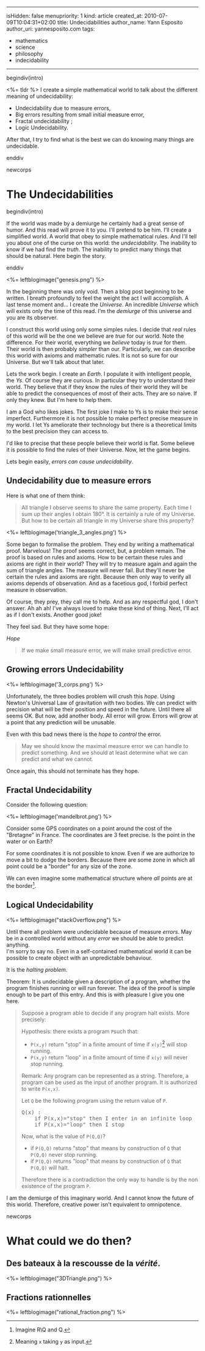 -----
isHidden:       false
menupriority:   1
kind:           article
created_at:     2010-07-09T10:04:31+02:00
title: Undecidabilities
author_name: Yann Esposito
author_uri: yannesposito.com
tags:
  - mathematics
  - science
  - philosophy
  - indecidability
-----

begindiv(intro)

<%= tldr %> I create a simple mathematical world to talk about the different meaning of undecidability:

- Undecidability due to measure errors, 
- Big errors resulting from small initial measure error,
- Fractal undecidability ;
- Logic Undecidability.

After that, I try to find what is the best we can do knowing many things are undecidable.

enddiv

newcorps

# The Undecidabilities

begindiv(intro)

If the world was made by a demiurge he certainly had a great sense of humor.
And this read will prove it to you.
I'll pretend to be him.
I'll create a simplified world.
A world that obey to simple mathematical rules.
And I'll tell you about one of the curse on this world: the *undecidability*.
The inability to know if we had find the *truth*.
The inability to predict many things that should be natural.
Here begin the story.

enddiv

<%= leftblogimage("genesis.png") %>

In the beginning there was only void.
Then a blog post beginning to be written.
I breath profoundly to feel the weight the act I will accomplish.
A last tense moment and... I create the _Universe_.
An incredible _Universe_ which will exists only the time of this read.
I'm the _demiurge_ of this universe and you are its observer.

I construct this world using only some simples rules.
I decide that _real_ rules of this world will be the one we believe are _true_ for our world.
Note the difference.
For their world, everything we _believe_ today is _true_ for them.
Their world is then probably _simpler_ than our.
Particularly, we can describe this world with axioms and mathematic rules.
It is not so sure for our Universe. 
But we'll talk about that later.


Lets the work begin.
I create an _Earth_.
I populate it with intelligent people, the _Ys_.
Of course they are curious.
In particular they try to understand their world.
They believe that if they know the rules of their world they will be able to predict the consequences of most of their acts.
They are so naive.
If only they knew.
But I'm here to help them.


I am a God who likes jokes.
The first joke I make to Ys is to make their sense imperfect.
Furthermore it is not possible to make perfect precise measure in my world.
I let Ys ameliorate their technology but there is a theoretical limits to the best precision they can access to.


I'd like to precise that these people believe their world is flat.
Some believe it is possible to find the rules of their Universe.
Now, let the game begins.

Lets begin easily, _errors can cause undecidability_.

## Undecidability due to measure errors

Here is what one of them think:


> All triangle I observe seems to share the same property.
> Each time I sum up their angles I obtain 180°.
> It is certainly a rule of my Universe.
> But how to be certain all triangle in my Universe share this property?

<%= leftblogimage('triangle_3_angles.png') %>


Some began to formalise the problem.
They end by writing a mathematical proof.
Marvelous!
The proof seems correct, but, a problem remain.
The proof is based on rules and axioms.
How to be certain these rules and axioms are right in their world?
They will try to measure again and again the sum of triangle angles.
The measure will never fail.
But they'll never be certain the rules and axioms are right.
Because then only way to verify all axioms depends of observation.
And as a facetious god, I forbid perfect measure in observation.


Of course, they prey, they call me to help.
And as any respectful god, I don't answer.
Ah ah ah! I've always loved to make these kind of thing.
Next, I'll act as if I don't exists.
Another good joke!

They feel sad. But they have some hope:


_Hope_

> If we make small measure error, we will make small predictive error.

## Growing errors Undecidability


<%= leftblogimage('3_corps.png') %>


Unfortunately, the three bodies problem will crush this _hope_.
Using Newton's Universal Law of gravitation with two bodies.
We can predict with precision what will be their position and speed in the future.
Until there all seems OK.
But now, add another body.
All error will grow.
Errors will grow at a point that any prediction will be unusable.


Even with this bad news there is the _hope_ to _control_ the error.
> May we should know the maximal measure error we can handle to predict something. 
> And we should at least determine what we can predict and what we cannot.

Once again, this should not terminate has they hope.

## Fractal Undecidability

Consider the following question:

<%= leftblogimage('mandelbrot.png') %>


Consider some GPS coordinates on a point around the cost of the "Bretagne" in France.
The coordinates are 3 feet precise.
Is the point in the water or on Earth?


For some coordinates it is not possible to know.
Even if we are authorize to move a bit to dodge the borders.
Because there are some zone in which all point could be a "border" for any size of the zone.

We can even imagine some mathematical structure where _all_ points are at the border[^2]. 
[^2]: Imagine R\Q and Q.


## Logical Undecidability

<%= leftblogimage("stackOverflow.png") %>


Until there all problem were undecidable because of measure _errors_.
May be in a controlled world without any _error_ we should be able to predict anything.  
I'm sorry to say no.
Even in a self-contained mathematical world it can be possible to create object with an unpredictable behaviour.


It is the _halting problem_.

Theorem: It is undecidable given a description of a program, whether the program finishes running or will run forever.
The idea of the proof is simple enough to be part of this entry. 
And this is with pleasure I give you one here.


> Suppose a program able to decide if any program halt exists.
> More precisely:
> 
> Hypothesis: there exists a program `P`such that:
> - `P(x,y)` return "stop" in a finite amount of time if `x(y)`[^1] will stop running.
> - `P(x,y)` return "loop" in a finite amount of time if `x(y)` will never stop running.
> 
> Remark: Any program can be represented as a string. Therefore, a program can be used as the input of another program.
> It is authorized to write `P(x,x)`.
> 
> Let `Q` be the following program using the return value of `P`.
> <pre class="twilight">
> Q(x) :
>     if P(x,x)="stop" then I enter in an infinite loop
>     if P(x,x)="loop" then I stop
> </pre>
> 
> Now, what is the value of `P(Q,Q)`?
> 
> - if `P(Q,Q)` returns "stop" that means by construction of `Q` that `P(Q,Q)` never stop running.
> - if `P(Q,Q)` returns "loop" that means by construction of `Q` that `P(Q,Q)` will halt.
> 
> Therefore there is a contradiction the only way to handle is by the non existence of the program `P`.

[^1]: Meaning `x` taking `y` as input.


I am the demiurge of this imaginary world. 
And I cannot know the future of this world.
Therefore, creative power isn't equivalent to omnipotence.

newcorps

# What could we do then?

## Des bateaux à la rescousse de la *vérité*.

<%= leftblogimage("3DTriangle.png") %>





## Fractions rationnelles

<%= leftblogimage("rational_fraction.png") %>


